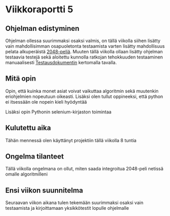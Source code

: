 # Viikkoraportti 5

## Ohjelman edistyminen

Ohjelman ollessa suurimmaksi osaksi valmis, on tällä viikolla siihen lisätty vain mahdollisimman osapuoletonta testaamista varten lisätty mahdollisuus pelata
alkuperäistä [2048-peliä](https://play2048.co/). Muuten tällä viikolla ollaan lisätty ohjelman testaavia testejä sekä aloitettu kunnolla ratkojan tehokkuuden
testaaminen manuaalisesti [Testausdokumentin](../Testaus.md) kertomalla tavalla.

## Mitä opin

Opin, että kuinka monet asiat voivat vaikuttaa algoritmin sekä muutenkin eriohjelmien nopeutuun oikeasti. Lisäksi olen tullut oppineeksi, että python ei 
itsessään ole nopein kieli hyödyntää

Lisäksi opin Pythonin selenium-kirjaston toimintaa

## Kulutettu aika

Tähän mennessä olen käyttänyt projektiin tällä viikolla 8 tuntia

## Ongelma tilanteet

Tällä viikolla ongelmana on ollut, miten saada integroitua 2048-peli netissä omalle algoritmilleni

## Ensi viikon suunnitelma

Seuraavan viikon aikana tulen tekemään suurimmaksi osaksi vain testaamista ja kirjoittamaan yksikkötestit lopulle ohjelmalle
